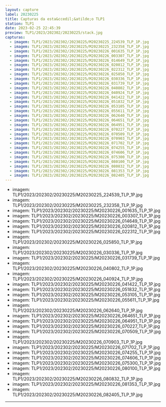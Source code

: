 ```yaml
---
layout: capture
label: 20230225
title: Capturas da esta&ccedil;&atilde;o TLP1
station: TLP1
date: 2023-02-25 22:45:39
preview: TLP1/2023/202302/20230225/stack.jpg
capturas:
  - imagem: TLP1/2023/202302/20230225/M20230225_224539_TLP_1P.jpg
  - imagem: TLP1/2023/202302/20230225/M20230225_232358_TLP_1P.jpg
  - imagem: TLP1/2023/202302/20230225/M20230226_001635_TLP_1P.jpg
  - imagem: TLP1/2023/202302/20230225/M20230226_003307_TLP_1P.jpg
  - imagem: TLP1/2023/202302/20230225/M20230226_014649_TLP_1P.jpg
  - imagem: TLP1/2023/202302/20230225/M20230226_020812_TLP_1P.jpg
  - imagem: TLP1/2023/202302/20230225/M20230226_022312_TLP_1P.jpg
  - imagem: TLP1/2023/202302/20230225/M20230226_025850_TLP_1P.jpg
  - imagem: TLP1/2023/202302/20230225/M20230226_030336_TLP_1P.jpg
  - imagem: TLP1/2023/202302/20230225/M20230226_031739_TLP_1P.jpg
  - imagem: TLP1/2023/202302/20230225/M20230226_040802_TLP_1P.jpg
  - imagem: TLP1/2023/202302/20230225/M20230226_040924_TLP_1P.jpg
  - imagem: TLP1/2023/202302/20230225/M20230226_041422_TLP_1P.jpg
  - imagem: TLP1/2023/202302/20230225/M20230226_051832_TLP_1P.jpg
  - imagem: TLP1/2023/202302/20230225/M20230226_053105_TLP_1P.jpg
  - imagem: TLP1/2023/202302/20230225/M20230226_055611_TLP_1P.jpg
  - imagem: TLP1/2023/202302/20230225/M20230226_062640_TLP_1P.jpg
  - imagem: TLP1/2023/202302/20230225/M20230226_064651_TLP_1P.jpg
  - imagem: TLP1/2023/202302/20230225/M20230226_064951_TLP_1P.jpg
  - imagem: TLP1/2023/202302/20230225/M20230226_070227_TLP_1P.jpg
  - imagem: TLP1/2023/202302/20230225/M20230226_070509_TLP_1P.jpg
  - imagem: TLP1/2023/202302/20230225/M20230226_070903_TLP_1P.jpg
  - imagem: TLP1/2023/202302/20230225/M20230226_071702_TLP_1P.jpg
  - imagem: TLP1/2023/202302/20230225/M20230226_074255_TLP_1P.jpg
  - imagem: TLP1/2023/202302/20230225/M20230226_074606_TLP_1P.jpg
  - imagem: TLP1/2023/202302/20230225/M20230226_075300_TLP_1P.jpg
  - imagem: TLP1/2023/202302/20230225/M20230226_080100_TLP_1P.jpg
  - imagem: TLP1/2023/202302/20230225/M20230226_080832_TLP_1P.jpg
  - imagem: TLP1/2023/202302/20230225/M20230226_081353_TLP_1P.jpg
  - imagem: TLP1/2023/202302/20230225/M20230226_082405_TLP_1P.jpg
---
```

  - imagem: TLP1/2023/202302/20230225/M20230225_224539_TLP_1P.jpg
  - imagem: TLP1/2023/202302/20230225/M20230225_232358_TLP_1P.jpg
  - imagem: TLP1/2023/202302/20230225/M20230226_001635_TLP_1P.jpg
  - imagem: TLP1/2023/202302/20230225/M20230226_003307_TLP_1P.jpg
  - imagem: TLP1/2023/202302/20230225/M20230226_014649_TLP_1P.jpg
  - imagem: TLP1/2023/202302/20230225/M20230226_020812_TLP_1P.jpg
  - imagem: TLP1/2023/202302/20230225/M20230226_022312_TLP_1P.jpg
  - imagem: TLP1/2023/202302/20230225/M20230226_025850_TLP_1P.jpg
  - imagem: TLP1/2023/202302/20230225/M20230226_030336_TLP_1P.jpg
  - imagem: TLP1/2023/202302/20230225/M20230226_031739_TLP_1P.jpg
  - imagem: TLP1/2023/202302/20230225/M20230226_040802_TLP_1P.jpg
  - imagem: TLP1/2023/202302/20230225/M20230226_040924_TLP_1P.jpg
  - imagem: TLP1/2023/202302/20230225/M20230226_041422_TLP_1P.jpg
  - imagem: TLP1/2023/202302/20230225/M20230226_051832_TLP_1P.jpg
  - imagem: TLP1/2023/202302/20230225/M20230226_053105_TLP_1P.jpg
  - imagem: TLP1/2023/202302/20230225/M20230226_055611_TLP_1P.jpg
  - imagem: TLP1/2023/202302/20230225/M20230226_062640_TLP_1P.jpg
  - imagem: TLP1/2023/202302/20230225/M20230226_064651_TLP_1P.jpg
  - imagem: TLP1/2023/202302/20230225/M20230226_064951_TLP_1P.jpg
  - imagem: TLP1/2023/202302/20230225/M20230226_070227_TLP_1P.jpg
  - imagem: TLP1/2023/202302/20230225/M20230226_070509_TLP_1P.jpg
  - imagem: TLP1/2023/202302/20230225/M20230226_070903_TLP_1P.jpg
  - imagem: TLP1/2023/202302/20230225/M20230226_071702_TLP_1P.jpg
  - imagem: TLP1/2023/202302/20230225/M20230226_074255_TLP_1P.jpg
  - imagem: TLP1/2023/202302/20230225/M20230226_074606_TLP_1P.jpg
  - imagem: TLP1/2023/202302/20230225/M20230226_075300_TLP_1P.jpg
  - imagem: TLP1/2023/202302/20230225/M20230226_080100_TLP_1P.jpg
  - imagem: TLP1/2023/202302/20230225/M20230226_080832_TLP_1P.jpg
  - imagem: TLP1/2023/202302/20230225/M20230226_081353_TLP_1P.jpg
  - imagem: TLP1/2023/202302/20230225/M20230226_082405_TLP_1P.jpg
---
